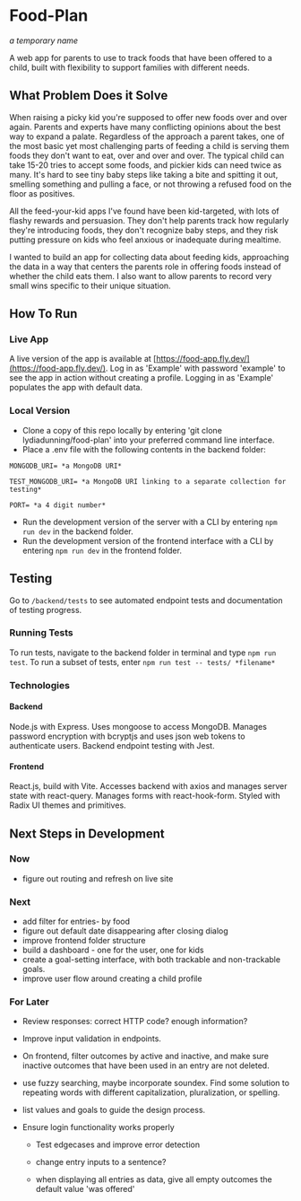 # Food-Plan

_a temporary name_

A web app for parents to use to track foods that have been offered to a child, built with flexibility to support families with different needs.

## What Problem Does it Solve

When raising a picky kid you're supposed to offer new foods over and over again.
Parents and experts have many conflicting opinions about the best way to expand a palate. Regardless of the approach a parent takes, one of the most basic yet most challenging parts of feeding a child is serving them foods they don't want to eat, over and over and over. The typical child can take 15-20 tries to accept some foods, and pickier kids can need twice as many. It's hard to see tiny baby steps like taking a bite and spitting it out, smelling something and pulling a face, or not throwing a refused food on the floor as positives.

All the feed-your-kid apps I've found have been kid-targeted, with lots of flashy rewards and persuasion.
They don't help parents track how regularly they're introducing foods, they don't recognize baby steps, and they risk putting pressure on kids who feel anxious or inadequate during mealtime.

I wanted to build an app for collecting data about feeding kids, approaching the data in a way that centers the parents role in offering foods instead of whether the child eats them. I also want to allow parents to record very small wins specific to their unique situation.

## How To Run

### Live App

A live version of the app is available at [https://food-app.fly.dev/](https://food-app.fly.dev/).
Log in as 'Example' with password 'example' to see the app in action without creating a profile.
Logging in as 'Example' populates the app with default data.

### Local Version

- Clone a copy of this repo locally by entering 'git clone lydiadunning/food-plan' into your preferred command line interface.
- Place a .env file with the following contents in the backend folder:

```
MONGODB_URI= *a MongoDB URI*

TEST_MONGODB_URI= *a MongoDB URI linking to a separate collection for testing*

PORT= *a 4 digit number*
```

- Run the development version of the server with a CLI by entering `npm run dev` in the backend folder.
- Run the development version of the frontend interface with a CLI by entering `npm run dev` in the frontend folder.

## Testing

Go to `/backend/tests` to see automated endpoint tests and documentation of testing progress.

### Running Tests

To run tests, navigate to the backend folder in terminal and type `npm run test`. To run a subset of tests, enter `npm run test -- tests/ *filename* `

### Technologies

#### Backend

Node.js with Express. Uses mongoose to access MongoDB. Manages password encryption with bcryptjs and uses json web tokens to authenticate users. Backend endpoint testing with Jest.

#### Frontend

React.js, build with Vite. Accesses backend with axios and manages server state with react-query. Manages forms with react-hook-form. Styled with Radix UI themes and primitives.

## Next Steps in Development

### Now
- figure out routing and refresh on live site

### Next

- add filter for entries- by food
- figure out default date disappearing after closing dialog
- improve frontend folder structure
- build a dashboard - one for the user, one for kids
- create a goal-setting interface, with both trackable and non-trackable goals.
- improve user flow around creating a child profile

### For Later

- Review responses: correct HTTP code? enough information?
- Improve input validation in endpoints.

- On frontend, filter outcomes by active and inactive, and make sure inactive outcomes that have been used in an entry are not deleted.

- use fuzzy searching, maybe incorporate soundex. Find some solution to repeating words with different capitalization, pluralization, or spelling.

- list values and goals to guide the design process.

- Ensure login functionality works properly
  - Test edgecases and improve error detection

  - change entry inputs to a sentence? 
  - when displaying all entries as data, give all empty outcomes the default value 'was offered'
